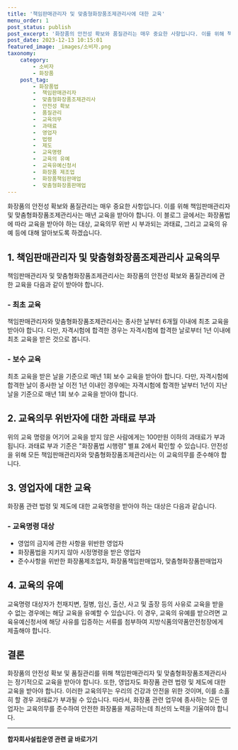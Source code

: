 ```yaml
---
title: '책임판매관리자 및 맞춤형화장품조제관리사에 대한 교육'
menu_order: 1
post_status: publish
post_excerpt: '화장품의 안전성 확보와 품질관리는 매우 중요한 사항입니다. 이를 위해 책임판매관리자 및 맞춤형화장품조제관리사는 매년 교육을 받아야 합니다. 이 블로그 글에서는 화장품법에 따라 교육을 받아야 하는 대상, 교육의무 위반 시 부과되는 과태료, 그리고 교육의 유예 등에 대해 알아보도록 하겠습니다.'
post_date: 2023-12-13 10:15:01
featured_image: _images/소비자.png
taxonomy:
    category:
        - 소비자
        - 화장품
    post_tag:
        - 화장품법
        -  책임판매관리자
        -  맞춤형화장품조제관리사
        -  안전성 확보
        -  품질관리
        -  교육의무
        -  과태료
        -  영업자
        -  법령
        -  제도
        -  교육명령
        -  교육의 유예
        -  교육유예신청서
        -  화장품 제조업
        -  화장품책임판매업
        -  맞춤형화장품판매업
---
```



화장품의 안전성 확보와 품질관리는 매우 중요한 사항입니다. 이를 위해 책임판매관리자 및 맞춤형화장품조제관리사는 매년 교육을 받아야 합니다. 이 블로그 글에서는 화장품법에 따라 교육을 받아야 하는 대상, 교육의무 위반 시 부과되는 과태료, 그리고 교육의 유예 등에 대해 알아보도록 하겠습니다.

## 1. 책임판매관리자 및 맞춤형화장품조제관리사 교육의무

책임판매관리자 및 맞춤형화장품조제관리사는 화장품의 안전성 확보와 품질관리에 관한 교육을 다음과 같이 받아야 합니다.

### - 최초 교육

책임판매관리자와 맞춤형화장품조제관리사는 종사한 날부터 6개월 이내에 최초 교육을 받아야 합니다. 다만, 자격시험에 합격한 경우는 자격시험에 합격한 날로부터 1년 이내에 최초 교육을 받은 것으로 봅니다.

### - 보수 교육

최초 교육을 받은 날을 기준으로 매년 1회 보수 교육을 받아야 합니다. 다만, 자격시험에 합격한 날이 종사한 날 이전 1년 이내인 경우에는 자격시험에 합격한 날부터 1년이 지난 날을 기준으로 매년 1회 보수 교육을 받아야 합니다.

## 2. 교육의무 위반자에 대한 과태료 부과

위의 교육 명령을 어기어 교육을 받지 않은 사람에게는 100만원 이하의 과태료가 부과됩니다. 과태료 부과 기준은 "화장품법 시행령" 별표 2에서 확인할 수 있습니다. 안전성을 위해 모든 책임판매관리자와 맞춤형화장품조제관리사는 이 교육의무를 준수해야 합니다.

## 3. 영업자에 대한 교육

화장품 관련 법령 및 제도에 대한 교육명령을 받아야 하는 대상은 다음과 같습니다.

### - 교육명령 대상

- 영업의 금지에 관한 사항을 위반한 영업자
- 화장품법을 지키지 않아 시정명령을 받은 영업자
- 준수사항을 위반한 화장품제조업자, 화장품책임판매업자, 맞춤형화장품판매업자

## 4. 교육의 유예

교육명령 대상자가 천재지변, 질병, 임신, 출산, 사고 및 출장 등의 사유로 교육을 받을 수 없는 경우에는 해당 교육을 유예할 수 있습니다. 이 경우, 교육의 유예를 받으려면 교육유예신청서에 해당 사유를 입증하는 서류를 첨부하여 지방식품의약품안전청장에게 제출해야 합니다.

## 결론

화장품의 안전성 확보 및 품질관리를 위해 책임판매관리자 및 맞춤형화장품조제관리사는 정기적으로 교육을 받아야 합니다. 또한, 영업자도 화장품 관련 법령 및 제도에 대한 교육을 받아야 합니다. 이러한 교육의무는 우리의 건강과 안전을 위한 것이며, 이를 소홀히 할 경우 과태료가 부과될 수 있습니다. 따라서, 화장품 관련 업무에 종사하는 모든 영업자는 교육의무를 준수하여 안전한 화장품을 제공하는데 최선의 노력을 기울여야 합니다.
<!-- wp:separator -->
<hr class="wp-block-separator has-alpha-channel-opacity"/>
<!-- /wp:separator -->

<!-- wp:group {"backgroundColor":"base","layout":{"type":"constrained"}} -->
<div class="wp-block-group has-base-background-color has-background"><!-- wp:paragraph {"align":"center","fontSize":"medium"} -->
<p class="has-text-align-center has-large-font-size"><strong>합자회사설립운영 관련 글 바로가기</strong></p>
<!-- /wp:paragraph -->


<!-- wp:latest-posts
{"categories":[{"id":27402,"count":19,"description":"","link":"https://uknowlaw.com/category/%ed%95%a9%ec%9e%90%ed%9a%8c%ec%82%ac%ec%84%a4%eb%a6%bd%ec%9a%b4%ec%98%81/","name":"합자회사설립운영","slug":"합자회사설립운영","taxonomy":"category","parent":0,"meta":[],"_links":{"self":[{"href":"https://uknowlaw.com/wp-json/wp/v2/categories/27402"}],"collection":[{"href":"https://uknowlaw.com/wp-json/wp/v2/categories"}],"about":[{"href":"https://uknowlaw.com/wp-json/wp/v2/taxonomies/category"}],"wp:post_type":[{"href":"https://uknowlaw.com/wp-json/wp/v2/posts?categories=27402"}],"curies":[{"name":"wp","href":"https://api.w.org/{rel}","templated":true}]}}],"postsToShow":100,"excerptLength":28,"postLayout":"grid","columns":2,"featuredImageAlign":"left","featuredImageSizeSlug":"large","fontSize":"small"} /--></div>
<!-- /wp:group -->